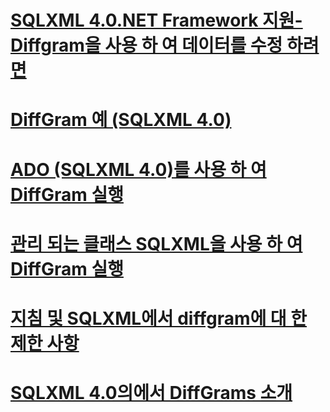 # [SQLXML 4.0.NET Framework 지원-Diffgram을 사용 하 여 데이터를 수정 하려면](sqlxml-4-0-net-framework-support-using-diffgrams-to-modify-data.md)

# [DiffGram 예 (SQLXML 4.0)](diffgram-examples-sqlxml-4-0.md)
# [ADO (SQLXML 4.0)를 사용 하 여 DiffGram 실행](executing-a-diffgram-by-using-ado-sqlxml-4-0.md)
# [관리 되는 클래스 SQLXML을 사용 하 여 DiffGram 실행](executing-a-diffgram-by-using-sqlxml-managed-classes.md)
# [지침 및 SQLXML에서 diffgram에 대 한 제한 사항](guidelines-and-limitations-of-diffgrams-in-sqlxml.md)
# [SQLXML 4.0의에서 DiffGrams 소개](introduction-to-diffgrams-in-sqlxml-4-0.md)
